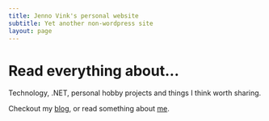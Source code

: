 ```yaml
---
title: Jenno Vink's personal website
subtitle: Yet another non-wordpress site
layout: page
---
```


# Read everything about...

Technology, .NET, personal hobby projects and things I think worth sharing.

Checkout my [blog](/blog), or read something about [me](/about).
